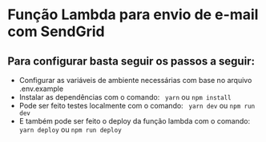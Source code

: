 # Função Lambda para envio de e-mail com SendGrid

## Para configurar basta seguir os passos a seguir:
- Configurar as variáveis de ambiente necessárias com base no arquivo .env.example
- Instalar as dependências com o comando:
``` yarn``` ou ```npm install```
- Pode ser feito testes localmente com o comando:
``` yarn dev``` ou ```npm run dev```
- E também pode ser feito o deploy da função lambda com o comando:
``` yarn deploy``` ou ```npm run deploy```